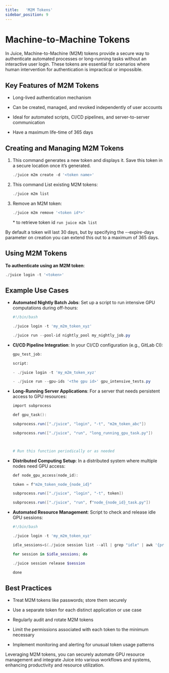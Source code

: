 ```yaml
---
title:   'M2M Tokens'
sidebar_position: 9
---
```

# Machine-to-Machine Tokens

In Juice, Machine-to-Machine (M2M) tokens provide a secure way to authenticate automated processes or long-running tasks without an interactive user login. These tokens are essential for scenarios where human intervention for authentication is impractical or impossible. 

## Key Features of M2M Tokens 

- Long-lived authentication mechanism 

- Can be created, managed, and revoked independently of user accounts 

- Ideal for automated scripts, CI/CD pipelines, and server-to-server communication 

- Have a maximum life-time of 365 days


## Creating and Managing M2M Tokens 

1. This command generates a new token and displays it. Save this token in a secure location once it’s generated.
    ```powershell
    ./juice m2m create -d '<token name>'
    ```

2. This command List existing M2M tokens:
    ```powershell
    ./juice m2m list 
    ```

3. Remove an M2M token:
    ```powershell
    ./juice m2m remove '<token id*>' 
    ```
    \* to retrieve token id `run juice m2m list`

By default a token will last 30 days, but by specifying the --expire-days parameter on creation you can extend this out to a maximum of 365 days.

## Using M2M Tokens 

**To authenticate using an M2M token**:
```powershell
./juice login -t '<token>'
```

## Example Use Cases 

- **Automated Nightly Batch Jobs**: Set up a script to run intensive GPU computations during off-hours: 
    ```powershell
    #!/bin/bash 

    ./juice login -t 'my_m2m_token_xyz' 

    ./juice run --pool-id nightly_pool my_nightly_job.py 
    ```

- **CI/CD Pipeline Integration**: In your CI/CD configuration (e.g., GitLab CI): 
    ```powershell
    gpu_test_job: 

    script: 

    - ./juice login -t 'my_m2m_token_xyz'

    - ./juice run --gpu-ids '<the gpu id>' gpu_intensive_tests.py 
    ```

- **Long-Running Server Applications**: For a server that needs persistent access to GPU resources: 
    ```powershell
    import subprocess 

    def gpu_task(): 

    subprocess.run(["./juice", "login", "-t", "m2m_token_abc"]) 

    subprocess.run(["./juice", "run", "long_running_gpu_task.py"]) 

 

    # Run this function periodically or as needed 
    ```

- **Distributed Computing Setup**: In a distributed system where multiple nodes need GPU access:
    ```powershell
    def node_gpu_access(node_id): 

    token = f"m2m_token_node_{node_id}" 

    subprocess.run(["./juice", "login", "-t", token]) 

    subprocess.run(["./juice", "run", f"node_{node_id}_task.py"]) 
    ```

- **Automated Resource Management**: Script to check and release idle GPU sessions: 
    ```powershell
    #!/bin/bash 

    ./juice login -t 'my_m2m_token_xyz' 

    idle_sessions=$(./juice session list --all | grep "idle" | awk '{print $1}') 

    for session in $idle_sessions; do 

    ./juice session release $session 

    done
    ```

## Best Practices 

- Treat M2M tokens like passwords; store them securely 

- Use a separate token for each distinct application or use case 

- Regularly audit and rotate M2M tokens 

- Limit the permissions associated with each token to the minimum necessary 

- Implement monitoring and alerting for unusual token usage patterns 


Leveraging M2M tokens, you can securely automate GPU resource management and integrate Juice into various workflows and systems, enhancing productivity and resource utilization.          
